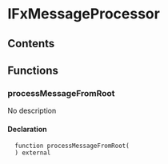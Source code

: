 # IFxMessageProcessor





## Contents
<!-- START doctoc -->
<!-- END doctoc -->




## Functions

### processMessageFromRoot
No description


#### Declaration
```solidity
  function processMessageFromRoot(
  ) external
```





